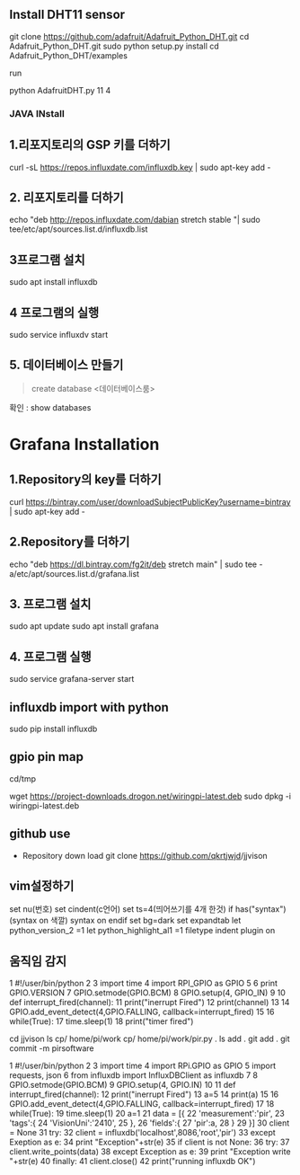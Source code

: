 ## Install DHT11 sensor


git clone https://github.com/adafruit/Adafruit_Python_DHT.git
cd Adafruit_Python_DHT.git
sudo python setup.py install
cd Adafruit_Python_DHT/examples


run

python AdafruitDHT.py 11 4


### JAVA INstall


## 1.리포지토리의 GSP 키를 더하기

curl -sL https://repos.influxdate.com/influxdb.key | sudo apt-key add -

## 2. 리포지토리를 더하기

echo "deb http://repos.influxdate.com/dabian stretch stable "| sudo tee/etc/apt/sources.list.d/influxdb.list

## 3프로그램 설치

sudo apt install influxdb

## 4 프로그램의 실행

sudo service influxdv start

## 5. 데이터베이스 만들기


>create database <데이터베이스룸>

확인 : show databases

# Grafana Installation
## 1.Repository의 key를 더하기


curl https://bintray.com/user/downloadSubjectPublicKey?username=bintray | sudo apt-key add -


## 2.Repository를 더하기
echo "deb https://dl.bintray.com/fg2it/deb stretch main" | sudo tee -a/etc/apt/sources.list.d/grafana.list


## 3. 프로그램 설치


sudo apt update
sudo apt install grafana


## 4. 프로그램 실행


sudo service grafana-server start


## influxdb import with python



sudo pip install influxdb


## gpio pin map


cd/tmp

wget https://project-downloads.drogon.net/wiringpi-latest.deb
sudo dpkg -i wiringpi-latest.deb

## github use
 - Repository down load
git clone https://github.com/qkrtjwjd<user name>/jjvison<repository name>
 
##  vim설정하기
set nu(번호)
set cindent(c언어)
set ts=4(띄어쓰기를 4개 한것)
if has("syntax")(syntax on 색깔)
syntax on
endif
set bg=dark
set expandtab
let python_version_2 =1
let python_highlight_al1 =1
filetype indent plugin on

## 움직임 감지
 1 #!/user/bin/python
  2
  3 import time
  4 import RPI_GPIO as GPIO
  5
  6 print GPIO.VERSION
  7 GPIO.setmode(GPIO.BCM)
  8 GPIO.setup(4, GPIO_IN)
  9
 10 def interrupt_fired(channel):
 11     print("inerrupt Fired")
 12     print(channel)
 13
 14 GPIO.add_event_detect(4,GPIO.FALLING, callback=interrupt_fired)
 15
 16 while(True):
 17     time.sleep(1)
 18     print("timer fired")

cd jjvison
ls
cp/ home/pi/work
cp/ home/pi/work/pir.py .
ls
add .
git add .
git commit -m pirsoftware


 1 #!/user/bin/python
  2
  3 import time
  4 import RPi.GPIO as GPIO
  5 import requests, json
  6 from influxdb import InfluxDBClient as influxdb
  7
  8 GPIO.setmode(GPIO.BCM)
  9 GPIO.setup(4, GPIO.IN)
 10
 11 def interrupt_fired(channel):
 12     print("inerrupt Fired")
 13     a=5
 14     print(a)
 15
 16 GPIO.add_event_detect(4,GPIO.FALLING, callback=interrupt_fired)
 17
 18 while(True):
 19     time.sleep(1)
 20     a=1
 21     data = [{
 22         'measurement':'pir',
 23         'tags':{
 24             'VisionUni':'2410',
 25             },
 26         'fields':{
 27             'pir':a,
 28             }
 29         }]
 30     client = None
 31     try:
 32         client = influxdb('localhost',8086,'root','pir')
 33     except Exeption as e:
 34         print "Exception"+str(e)
 35         if client is not None:
 36             try:
 37                 client.write_points(data)
 38             except Exception as e:
 39                 print "Exception write "+str(e)
 40             finally:
 41                 client.close()
 42                 print("running influxdb OK")
